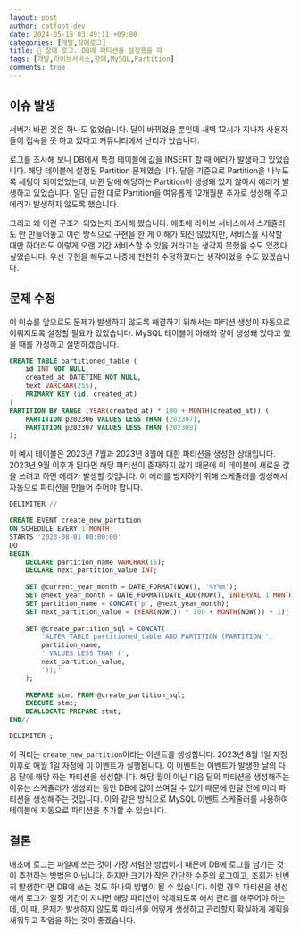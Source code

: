 ```yaml
---
layout: post
author: catfoot-dev
date: 2024-05-15 03:49:11 +09:00
categories: [개발,장애로그]
title: 🚧 장애 로그. DB에 파티션을 설정했을 때
tags: [개발,라이브서비스,장애,MySQL,Partition]
comments: true
---
```

## 이슈 발생

서버가 바뀐 것은 하나도 없었습니다. 달이 바뀌었을 뿐인데 새벽 12시가 지나자 사용자들이 접속을 못 하고 있다고 커뮤니티에서 난리가 났습니다.

로그를 조사해 보니 DB에서 특정 테이블에 값을 INSERT 할 때 에러가 발생하고 있었습니다. 해당 테이블에 설정된 Partition 문제였습니다. 달을 기준으로 Partition을 나누도록 세팅이 되어있었는데, 바뀐 달에 해당하는 Partition이 생성돼 있지 않아서 에러가 발생하고 있었습니다. 일단 급한 대로 Partition을 여유롭게 12개월분 추가로 생성해 주고 에러가 발생하지 않도록 했습니다.

그리고 왜 이런 구조가 되었는지 조사해 봤습니다. 애초에 라이브 서비스에서 스케쥴러도 안 만들어놓고 이런 방식으로 구현을 한 게 이해가 되진 않았지만, 서비스를 시작할 때만 하더라도 이렇게 오랜 기간 서비스할 수 있을 거라고는 생각지 못했을 수도 있겠다 싶었습니다. 우선 구현을 해두고 나중에 천천히 수정하겠다는 생각이었을 수도 있겠습니다.

## 문제 수정

이 이슈를 앞으로도 문제가 발생하지 않도록 해결하기 위해서는 파티션 생성이 자동으로 이뤄지도록 설정할 필요가 있었습니다. MySQL 테이블이 아래와 같이 생성돼 있다고 했을 때를 가정하고 설명하겠습니다.

```sql
CREATE TABLE partitioned_table (
    id INT NOT NULL,
    created_at DATETIME NOT NULL,
    text VARCHAR(255),
    PRIMARY KEY (id, created_at)
)
PARTITION BY RANGE (YEAR(created_at) * 100 + MONTH(created_at)) (
    PARTITION p202306 VALUES LESS THAN (202307),
    PARTITION p202307 VALUES LESS THAN (202308)
);
```

이 예시 테이블은 2023년 7월과 2023년 8월에 대한 파티션을 생성한 상태입니다. 2023년 9월 이후가 된다면 해당 파티션이 존재하지 않기 때문에 이 테이블에 새로운 값을 쓰려고 하면 에러가 발생할 것입니다. 이 에러를 방지하기 위해 스케쥴러를 생성해서 자동으로 파티션을 만들어 주어야 합니다.

```sql
DELIMITER //

CREATE EVENT create_new_partition
ON SCHEDULE EVERY 1 MONTH
STARTS '2023-08-01 00:00:00'
DO
BEGIN
    DECLARE partition_name VARCHAR(16);
    DECLARE next_partition_value INT;
    
    SET @current_year_month = DATE_FORMAT(NOW(), '%Y%m');
    SET @next_year_month = DATE_FORMAT(DATE_ADD(NOW(), INTERVAL 1 MONTH), '%Y%m');
    SET partition_name = CONCAT('p', @next_year_month);
    SET next_partition_value = (YEAR(NOW()) * 100 + MONTH(NOW()) + 1);
    
    SET @create_partition_sql = CONCAT(
        'ALTER TABLE partitioned_table ADD PARTITION (PARTITION ',
        partition_name,
        ' VALUES LESS THAN (',
        next_partition_value,
        '));'
    );
    
    PREPARE stmt FROM @create_partition_sql;
    EXECUTE stmt;
    DEALLOCATE PREPARE stmt;
END//

DELIMITER ;
```

이 쿼리는 `create_new_partition`이라는 이벤트를 생성합니다. 2023년 8월 1일 자정 이후로 매월 1일 자정에 이 이벤트가 실행됩니다. 이 이벤트는 이벤트가 발생한 날의 다음 달에 해당 하는 파티션을 생성합니다. 해당 월이 아닌 다음 달의 파티션을 생성해주는 이유는 스케쥴러가 생성되는 동안 DB에 값이 쓰여질 수 있기 때문에 한달 전에 미리 파티션을 생성해주는 것입니다. 이와 같은 방식으로 MySQL 이벤트 스케줄러를 사용하여 테이블에 자동으로 파티션을 추가할 수 있습니다.

## 결론

애초에 로그는 파일에 쓰는 것이 가장 저렴한 방법이기 때문에 DB에 로그를 남기는 것이 추천하는 방법은 아닙니다. 하지만 크기가 작은 간단한 수준의 로그이고, 조회가 빈번히 발생한다면 DB에 쓰는 것도 하나의 방법이 될 수 있습니다. 이럴 경우 파티션을 생성해서 로그가 일정 기간이 지나면 해당 파티션이 삭제되도록 해서 관리를 해주어야 하는데, 이 때, 문제가 발생하지 않도록 파티션을 어떻게 생성하고 관리할지 확실하게 계획을 새워두고 작업을 하는 것이 좋겠습니다.
